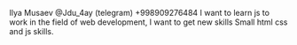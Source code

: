 Ilya Musaev
@Jdu_4ay (telegram)
+998909276484
I want to learn js to work in the field of web development,
I want to get new skills
Small html css and js skills.
